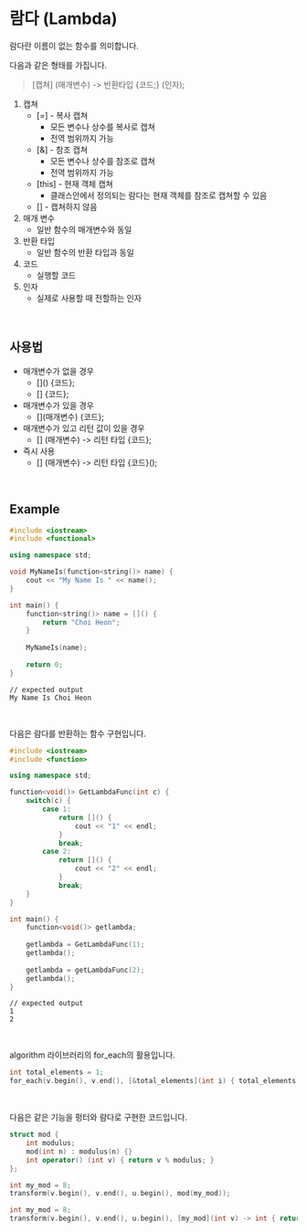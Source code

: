 # 람다 (Lambda)

람다란 이름이 없는 함수를 의미합니다.

다음과 같은 형태를 가집니다.

> [캡쳐] (매개변수) -> 반환타입 {코드;} (인자);

1. 캡쳐	
   * [=] - 복사 캡쳐
     * 모든 변수나 상수를 복사로 캡쳐
     * 전역 범위까지 가능
   * [&] - 참조 캡쳐
     * 모든 변수나 상수를 참조로 캡쳐
     * 전역 범위까지 가능
   * [this] - 현재 객체 캡쳐
     * 클래스안에서 정의되는 람다는 현재 객체를 참조로 캡쳐할 수 있음
   * [] - 캡쳐하지 않음
2. 매개 변수
   * 일반 함수의 매개변수와 동일
3. 반환 타입
   * 일반 함수의 반환 타입과 동일
4. 코드
   * 실행할 코드
5. 인자
   * 실제로 사용할 때 전할하는 인자

<br>

## 사용법

* 매개변수가 없을 경우
  * \[]() {코드};
  * [] {코드};
* 매개변수가 있을 경우
  * \[](매개변수) {코드};
* 매개변수가 있고 리턴 값이 있을 경우
  * \[] (매개변수) -> 리턴 타입 {코드};
* 즉시 사용
  * \[] (매개변수) -> 리턴 타입 {코드}();

<br>

## Example

```c++
#include <iostream>
#include <functional>

using namespace std;

void MyNameIs(function<string()> name) {
    cout << "My Name Is " << name();
}

int main() {
    function<string()> name = []() {
        return "Choi Heon";
    }
    
    MyNameIs(name);
    
    return 0;
}
```

````
// expected output
My Name Is Choi Heon
````

<br>

다음은 람다를 반환하는 함수 구현입니다.

```c++
#include <iostream>
#include <function>

using namespace std;

function<void()> GetLambdaFunc(int c) {
    switch(c) {
        case 1:
            return []() {
                cout << "1" << endl;
            }
            break;
        case 2:
            return []() {
                cout << "2" << endl;
            }
            break;
    }
}

int main() {
    function<void()> getlambda;
    
    getlambda = GetLambdaFunc(1);
    getlambda();
    
    getlambda = getLambdaFunc(2);
    getlambda();
}
```

```
// expected output
1
2
```

<br>

algorithm 라이브러리의 for_each의 활용입니다.

```c++
int total_elements = 1;
for_each(v.begin(), v.end(), [&total_elements](int i) { total_elements *= i; })
```

<br>

다음은 같은 기능을 펑터와 람다로 구현한 코드입니다.

```c++
struct mod {
    int modulus;
    mod(int n) : modulus(n) {}
    int operator() (int v) { return v % modulus; }
};

int my_mod = 8;
transform(v.begin(), v.end(), u.begin(), mod(my_mod));
```

```c++
int my_mod = 8;
transform(v.begin(), v.end(), u.begin(), [my_mod](int v) -> int { return v % my_mod; });
```



